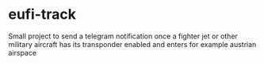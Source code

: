 # eufi-track
Small project to send a telegram notification once a fighter jet or other military aircraft has its transponder enabled and enters for example austrian airspace
